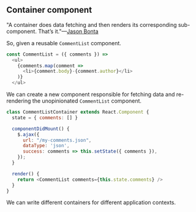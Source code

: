 ## Container component

"A container does data fetching and then renders its corresponding sub-component. That’s it."&mdash;[Jason Bonta](https://twitter.com/jasonbonta)

So, given a reusable `CommentList` component.

```js
const CommentList = ({ comments }) =>
  <ul>
    {comments.map(comment =>
      <li>{comment.body}-{comment.author}</li>
    )}
  </ul>
```

We can create a new component responsible for fetching data and re-rendering the unopinionated `CommentList` component.

```js
class CommentListContainer extends React.Component {
  state = { comments: [] }

  componentDidMount() {
    $.ajax({
      url: "/my-comments.json",
      dataType: 'json',
      success: comments => this.setState({ comments }),
    });
  }

  render() {
    return <CommentList comments={this.state.comments} />
  }
}
```

We can write different containers for different application contexts.